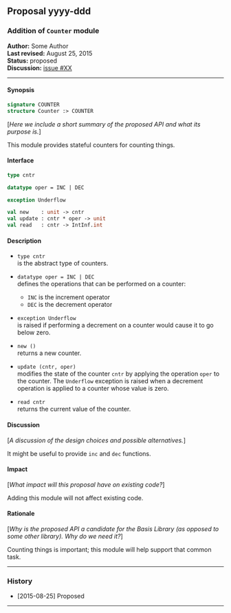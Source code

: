 ## Proposal yyyy-ddd
### Addition of `Counter` module

**Author:** Some Author<br/>
**Last revised:** August 25, 2015<br/>
**Status:** proposed<br/>
**Discussion:** [issue #XX](https://github.com/SMLFamily/BasisLibrary/issues/XX)<br/>

***

#### Synopsis
```sml
signature COUNTER
structure Counter :> COUNTER
```

\[_Here we include a short summary of the proposed API and what its purpose is._]

This module provides stateful counters for counting things.

#### Interface

```sml
type cntr

datatype oper = INC | DEC

exception Underflow

val new    : unit -> cntr
val update : cntr * oper -> unit
val read   : cntr -> IntInf.int
```

#### Description

* `type cntr`<br/>
is the abstract type of counters.

* `datatype oper = INC | DEC`<br/>
  defines the operations that can be performed on a counter:
  * `INC` is the increment operator
  * `DEC` is the decrement operator

* `exception Underflow`<br/>
is raised if performing a decrement on a counter would cause it to go below zero.

* `new ()`<br/>
returns a new counter.

* `update (cntr, oper)`<br/>
modifies the state of the counter `cntr` by applying the operation `oper` to the counter.
The `Underflow` exception is raised when a decrement operation is applied to a counter
whose value is zero.

* `read cntr`<br/>
returns the current value of the counter.

#### Discussion

\[_A discussion of the design choices and possible alternatives._]

It might be useful to provide `inc` and `dec` functions.

#### Impact

\[_What impact will this proposal have on existing code?_]

Adding this module will not affect existing code.

#### Rationale

\[_Why is the proposed API a candidate for the Basis Library (as opposed to some other
library).  Why do we need it?_]

Counting things is important; this module will help support that common task.

***

### History

* [2015-08-25] Proposed

***
